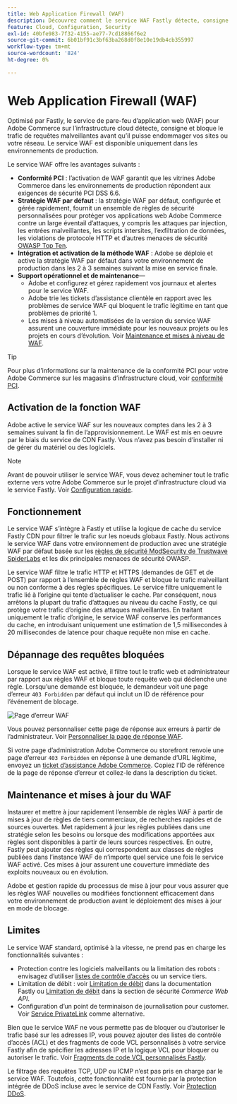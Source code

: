 ```yaml
---
title: Web Application Firewall (WAF)
description: Découvrez comment le service WAF Fastly détecte, consigne et bloque le trafic de requêtes malveillantes avant qu’il puisse endommager le réseau ou les sites Adobe Commerce.
feature: Cloud, Configuration, Security
exl-id: 40bfe983-7f32-4155-ae77-7cd18866f6e2
source-git-commit: 6b01bf91c3bf63ba268d0f8e10e19db4cb355997
workflow-type: tm+mt
source-wordcount: '824'
ht-degree: 0%

---
```


# Web Application Firewall (WAF)

Optimisé par Fastly, le service de pare-feu d’application web (WAF) pour Adobe Commerce sur l’infrastructure cloud détecte, consigne et bloque le trafic de requêtes malveillantes avant qu’il puisse endommager vos sites ou votre réseau. Le service WAF est disponible uniquement dans les environnements de production.

Le service WAF offre les avantages suivants :

- **Conformité PCI** : l’activation de WAF garantit que les vitrines Adobe Commerce dans les environnements de production répondent aux exigences de sécurité PCI DSS 6.6.
- **Stratégie WAF par défaut** : la stratégie WAF par défaut, configurée et gérée rapidement, fournit un ensemble de règles de sécurité personnalisées pour protéger vos applications web Adobe Commerce contre un large éventail d’attaques, y compris les attaques par injection, les entrées malveillantes, les scripts intersites, l’exfiltration de données, les violations de protocole HTTP et d’autres menaces de sécurité [OWASP Top Ten](https://owasp.org/www-project-top-ten/).
- **Intégration et activation de la méthode WAF** : Adobe se déploie et active la stratégie WAF par défaut dans votre environnement de production dans les 2 à 3 semaines suivant la mise en service finale.
- **Support opérationnel et de maintenance**—
   - Adobe et configurez et gérez rapidement vos journaux et alertes pour le service WAF.
   - Adobe trie les tickets d’assistance clientèle en rapport avec les problèmes de service WAF qui bloquent le trafic légitime en tant que problèmes de priorité 1.
   - Les mises à niveau automatisées de la version du service WAF assurent une couverture immédiate pour les nouveaux projets ou les projets en cours d’évolution. Voir [Maintenance et mises à niveau de WAF](#waf-maintenance-and-updates).

>[!TIP]
>
>Pour plus d’informations sur la maintenance de la conformité PCI pour votre Adobe Commerce sur les magasins d’infrastructure cloud, voir [conformité PCI](https://business.adobe.com/products/magento/pci-compliance.html).

## Activation de la fonction WAF

Adobe active le service WAF sur les nouveaux comptes dans les 2 à 3 semaines suivant la fin de l’approvisionnement. Le WAF est mis en oeuvre par le biais du service de CDN Fastly. Vous n’avez pas besoin d’installer ni de gérer du matériel ou des logiciels.

>[!NOTE]
>
>Avant de pouvoir utiliser le service WAF, vous devez acheminer tout le trafic externe vers votre Adobe Commerce sur le projet d’infrastructure cloud via le service Fastly. Voir [Configuration rapide](fastly-configuration.md).

## Fonctionnement

Le service WAF s’intègre à Fastly et utilise la logique de cache du service Fastly CDN pour filtrer le trafic sur les noeuds globaux Fastly. Nous activons le service WAF dans votre environnement de production avec une stratégie WAF par défaut basée sur les [règles de sécurité ModSecurity de Trustwave SpiderLabs](https://github.com/owasp-modsecurity/ModSecurity) et les dix principales menaces de sécurité OWASP.

Le service WAF filtre le trafic HTTP et HTTPS (demandes de GET et de POST) par rapport à l’ensemble de règles WAF et bloque le trafic malveillant ou non conforme à des règles spécifiques. Le service filtre uniquement le trafic lié à l’origine qui tente d’actualiser le cache. Par conséquent, nous arrêtons la plupart du trafic d’attaques au niveau du cache Fastly, ce qui protège votre trafic d’origine des attaques malveillantes. En traitant uniquement le trafic d’origine, le service WAF conserve les performances du cache, en introduisant uniquement une estimation de 1,5 millisecondes à 20 millisecondes de latence pour chaque requête non mise en cache.

## Dépannage des requêtes bloquées

Lorsque le service WAF est activé, il filtre tout le trafic web et administrateur par rapport aux règles WAF et bloque toute requête web qui déclenche une règle. Lorsqu’une demande est bloquée, le demandeur voit une page d’erreur `403 Forbidden` par défaut qui inclut un ID de référence pour l’événement de blocage.

![Page d’erreur WAF](../../assets/cdn/fastly-waf-403-error.png)

Vous pouvez personnaliser cette page de réponse aux erreurs à partir de l’administrateur. Voir [Personnaliser la page de réponse WAF](fastly-custom-response.md#customize-the-waf-error-page).

Si votre page d’administration Adobe Commerce ou storefront renvoie une page d’erreur `403 Forbidden` en réponse à une demande d’URL légitime, envoyez un [ticket d’assistance Adobe Commerce](https://experienceleague.adobe.com/docs/commerce-knowledge-base/kb/help-center-guide/magento-help-center-user-guide.html#submit-ticket). Copiez l’ID de référence de la page de réponse d’erreur et collez-le dans la description du ticket.

## Maintenance et mises à jour du WAF

Instaurer et mettre à jour rapidement l’ensemble de règles WAF à partir de mises à jour de règles de tiers commerciaux, de recherches rapides et de sources ouvertes. Met rapidement à jour les règles publiées dans une stratégie selon les besoins ou lorsque des modifications apportées aux règles sont disponibles à partir de leurs sources respectives. En outre, Fastly peut ajouter des règles qui correspondent aux classes de règles publiées dans l’instance WAF de n’importe quel service une fois le service WAF activé. Ces mises à jour assurent une couverture immédiate des exploits nouveaux ou en évolution.

Adobe et gestion rapide du processus de mise à jour pour vous assurer que les règles WAF nouvelles ou modifiées fonctionnent efficacement dans votre environnement de production avant le déploiement des mises à jour en mode de blocage.

## Limites

Le service WAF standard, optimisé à la vitesse, ne prend pas en charge les fonctionnalités suivantes :

- Protection contre les logiciels malveillants ou la limitation des robots : envisagez d’utiliser [listes de contrôle d’accès](./fastly-vcl-allowlist.md) ou un service tiers.
- Limitation de débit : voir [Limitation de débit](https://github.com/fastly/fastly-magento2/blob/master/Documentation/Guides/RATE-LIMITING.md) dans la documentation Fastly ou [Limitation de débit](https://developer.adobe.com/commerce/webapi/get-started/rate-limiting/) dans la section de sécurité _Commerce Web API_.
- Configuration d’un point de terminaison de journalisation pour customer. Voir [Service PrivateLink](../development/privatelink-service.md) comme alternative.

Bien que le service WAF ne vous permette pas de bloquer ou d’autoriser le trafic basé sur les adresses IP, vous pouvez ajouter des listes de contrôle d’accès (ACL) et des fragments de code VCL personnalisés à votre service Fastly afin de spécifier les adresses IP et la logique VCL pour bloquer ou autoriser le trafic. Voir [Fragments de code VCL personnalisés Fastly](fastly-vcl-custom-snippets.md).

Le filtrage des requêtes TCP, UDP ou ICMP n’est pas pris en charge par le service WAF. Toutefois, cette fonctionnalité est fournie par la protection intégrée de DDoS incluse avec le service de CDN Fastly. Voir [Protection DDoS](fastly.md#ddos-protection).
